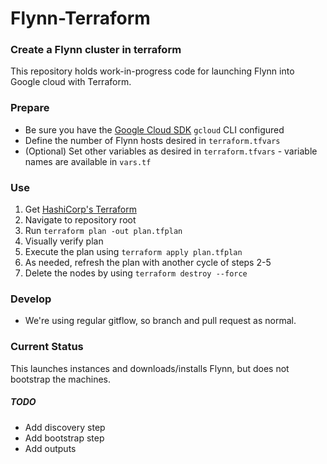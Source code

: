 # Flynn-Terraform

### Create a Flynn cluster in terraform

This repository holds work-in-progress code for launching Flynn into Google cloud with Terraform.
### Prepare
- Be sure you have the [Google Cloud SDK][1] `gcloud` CLI configured
- Define the number of Flynn hosts desired in `terraform.tfvars`
- (Optional) Set other variables as desired in `terraform.tfvars` - variable names are available in `vars.tf`

### Use

1. Get [HashiCorp's Terraform][2]
1. Navigate to repository root
1. Run `terraform plan -out plan.tfplan`
1. Visually verify plan
1. Execute the plan using `terraform apply plan.tfplan`
1. As needed, refresh the plan with another cycle of steps 2-5
1. Delete the nodes by using `terraform destroy --force`

### Develop
- We're using regular gitflow, so branch and pull request as normal.

### Current Status

This launches instances and downloads/installs Flynn, but does not bootstrap the machines.

##### TODO
- Add discovery step
- Add bootstrap step
- Add outputs


[1]: https://cloud.google.com/sdk/downloads
[2]: https://www.terraform.io/downloads.html
